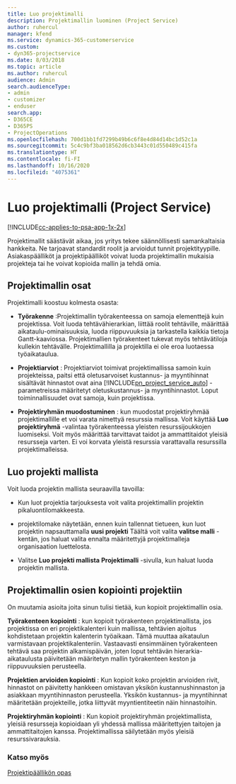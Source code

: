```yaml
---
title: Luo projektimalli
description: Projektimallin luominen (Project Service)
author: ruhercul
manager: kfend
ms.service: dynamics-365-customerservice
ms.custom:
- dyn365-projectservice
ms.date: 8/03/2018
ms.topic: article
ms.author: ruhercul
audience: Admin
search.audienceType:
- admin
- customizer
- enduser
search.app:
- D365CE
- D365PS
- ProjectOperations
ms.openlocfilehash: 700d1bb1fd7299b49b6c6f8e4d84d14bc1d52c1a
ms.sourcegitcommit: 5c4c9bf3ba018562d6cb3443c01d550489c415fa
ms.translationtype: HT
ms.contentlocale: fi-FI
ms.lasthandoff: 10/16/2020
ms.locfileid: "4075361"
---
```

# <a name="create-a-project-template-project-service"></a>Luo projektimalli (Project Service)

[!INCLUDE[cc-applies-to-psa-app-1x-2x](../includes/cc-applies-to-psa-app-1x-2x.md)]

Projektimallit säästävät aikaa, jos yritys tekee säännöllisesti samankaltaisia hankkeita. Ne tarjoavat standardit roolit ja arvioidut tunnit projektityypille. Asiakaspäälliköt ja projektipäälliköt voivat luoda projektimallin mukaisia projekteja tai he voivat kopioida mallin ja tehdä omia.  
  
## <a name="components-of-project-template"></a>Projektimallin osat
 Projektimalli koostuu kolmesta osasta:  
  
- **Työrakenne** :Projektimallin työrakenteessa on samoja elementtejä kuin projektissa. Voit luoda tehtävähierarkian, liittää roolit tehtäville, määrittää aikataulu-ominaisuuksia, luoda riippuvuuksia ja tarkastella kaikkia tietoja Gantt-kaaviossa. Projektimallien työrakenteet tukevat myös tehtävätiloja kullekin tehtävälle. Projektimallilla ja projektilla ei ole eroa luotaessa työaikataulua.  
  
- **Projektiarviot** : Projektiarviot toimivat projektimallissa samoin kuin projekteissa, paitsi että oletusarvoiset kustannus- ja myyntihinnat sisältävät hinnastot ovat aina [!INCLUDE[pn_project_service_auto](../includes/pn-project-service-auto.md)] -parametreissa määritetyt oletuskustannus- ja myyntihinnastot. Loput toiminnallisuudet ovat samoja, kuin projektissa.  
  
- **Projektiryhmän muodostuminen** : kun muodostat projektiryhmää projektimallille et voi varata nimettyä resurssia mallissa. Voit käyttää **Luo projektiryhmä** -valintaa työrakenteessa yleisten resurssijoukkojen luomiseksi. Voit myös määrittää tarvittavat taidot ja ammattitaidot yleisiä resursseja varten. Ei voi korvata yleistä resurssia varattavalla resurssilla projektimalleissa.  
  
## <a name="create-a-project-from-a-template"></a>Luo projekti mallista  
 Voit luoda projektin mallista seuraavilla tavoilla:  
  
-   Kun luot projektia tarjouksesta voit valita projektimallin projektin pikaluontilomakkeesta.  
  
-   projektilomake näytetään, ennen kuin tallennat tietueen, kun luot projektin napsauttamalla **uusi projekti** Täältä voit valita **valitse malli** -kentän, jos haluat valita ennalta määritettyjä projektimalleja organisaation luettelosta.  
  
-   Valitse **Luo projekti mallista** **Projektimalli** -sivulla, kun haluat luoda projektin mallista.  
  
## <a name="copying-components-of-a-template-to-a-project"></a>Projektimallin osien kopiointi projektiin  
 On muutamia asioita joita sinun tulisi tietää, kun kopioit projektimallin osia.  
  
 **Työrakenteen kopiointi** : kun kopioit työrakenteen projektimallista, jos projektissa on eri projektikalenteri kuin mallissa, tehtävien ajoitus kohdistetaan projektin kalenterin työaikaan. Tämä muuttaa aikataulun varmistavaan projektikalenteriin. Vastaavasti ensimmäinen työrakenteen tehtävä saa projektin alkamispäivän, joten loput tehtävän hierarkia-aikataulusta päivitetään määritetyn mallin työrakenteen keston ja riippuvuuksien perusteella.  
  
 **Projektien arvioiden kopiointi** : Kun kopioit koko projektin arvioiden rivit, hinnastot on päivitetty hankkeen omistavan yksikön kustannushinnaston ja asiakkaan myyntihinnaston perusteella. Yksikön kustannus- ja myyntihinnat määritetään projekteille, jotka liittyvät myyntientiteetin näin hinnastoihin.  
  
 **Projektiryhmän kopiointi** : Kun kopioit projektiryhmän projektimallista, yleisiä resursseja kopioidaan yli yhdessä mallissa määritettyjen taitojen ja ammattitaitojen kanssa. Projektimallissa säilytetään myös yleisiä resurssivarauksia.  
  
### <a name="see-also"></a>Katso myös  
 [Projektipäällikön opas](../psa/project-manager-guide.md)
